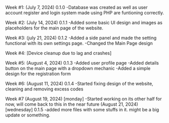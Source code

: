 Week #1: (July 7, 2024) 0.1.0
  -Database was created as well as user account register and login system made using PHP are funtioning correctly.
  
Week #2: (July 14, 2024) 0.1.1
  -Added some basic UI design and images as placeholders for the main page of the website.

Week #3: (july 21, 2024) 0.1.2
  -Added a side panel and made the setting functional with its own settings page.
  -Changed the Main Page design
  
Week #4: [Device cleanup due to lag and crashes]

Week #5: (August 4, 2024) 0.1.3
  -Added user profile page
  -Added details button on the main page with a dropdown mechanic
  -Added a simple design for the registration form
  
Week #6: (August 11, 2024) 0.1.4
  -Started fixing design of the website, cleaning and removing excess codes

Week #7 (August 19, 2024) [monday]
  -Started working on its other half for now, will come back to this in the near future
        (August 21, 2024) [wednesday] 0.1.5
  -added more files with some stuffs in it. might be a big update or something.
